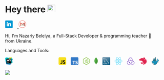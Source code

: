 <h1>Hey there <img style='width: 25px; height: 25px' src='https://camo.githubusercontent.com/d552948e7884c41fde2d32b9221d79f0df2076c7d824aaab954ca93f53d95884/68747470733a2f2f6d656469612e67697068792e636f6d2f6d656469612f6876524a434c467a6361737252346961377a2f67697068792e676966'/> </h1>

<a href='https://www.linkedin.com/in/назарій-белеля-076a63233' target='_blank'> <img style='width: 25px; height: 25px; margin-right: 15px;' src='/linkedin.png'/> </a>
<a href='mailto:belelya.nazar1999@gmail.com'> <img style='width: 25px; height: 25px' src='/gmail.png'/> </a>


Hi, I'm Nazariy Belelya, a Full-Stack Developer & programming teacher 🚀 from Ukraine.

Languages and Tools:

<div style='display: flex; align-items: center;'>
<img style='width: 25px; height: 25px; margin-right: 150px;' src='/WebStorm.png'/>
<img style='width: 25px; height: 25px; margin-right: 15px;' src='/JavaScript.png'/>
<img style='width: 25px; height: 25px; margin-right: 15px;' src='/TypeScript.png'/>
<img style='width: 25px; height: 25px; margin-right: 15px;' src='/NodeJS.png'/>
<img style='width: 25px; height: 25px; margin-right: 15px;' src='/MongoDB.png'/>
<img style='width: 25px; height: 25px; margin-right: 15px;' src='/MySQL.png'/>
<img style='width: 25px; height: 25px; margin-right: 15px;' src='/React.png'/>
<img style='width: 25px; height: 25px; margin-right: 15px;' src='/Redux.png'/>
<img style='width: 25px; height: 25px; margin-right: 15px;' src='/nestjs.png'/>
<img style='width: 25px; height: 25px; margin-right: 15px;' src='/docker.png'/>
</div>
</br>
<img src='https://github-readme-stats.vercel.app/api?username=bellzar7'/>
